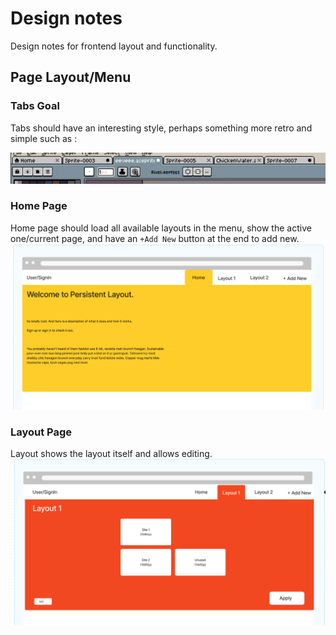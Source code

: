 # Design notes

Design notes for frontend layout and functionality.

## Page Layout/Menu

### Tabs Goal
Tabs should have an interesting style, perhaps something more retro and simple such as :

![Tabbed Layout](../Reference/Notes/Tabbed%20Layout.png)


### Home Page
Home page should load all available layouts in the menu, show the active one/current page, and have an ``+Add New`` button at the end to add new.
![Example Home Page](../Reference/Notes/HomeExample.png)

### Layout Page
Layout shows the layout itself and allows editing.
![Example Layout Page](../Reference/Notes/LayoutExample.png)
